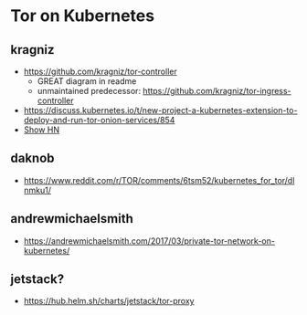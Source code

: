 # Tor on Kubernetes

## kragniz

- https://github.com/kragniz/tor-controller
  - GREAT diagram in readme
  - unmaintained predecessor: https://github.com/kragniz/tor-ingress-controller
- https://discuss.kubernetes.io/t/new-project-a-kubernetes-extension-to-deploy-and-run-tor-onion-services/854
- [Show HN](https://news.ycombinator.com/item?id=17254212)

## daknob

- https://www.reddit.com/r/TOR/comments/6tsm52/kubernetes_for_tor/dlnmku1/

## andrewmichaelsmith

- https://andrewmichaelsmith.com/2017/03/private-tor-network-on-kubernetes/

## jetstack?

- https://hub.helm.sh/charts/jetstack/tor-proxy
